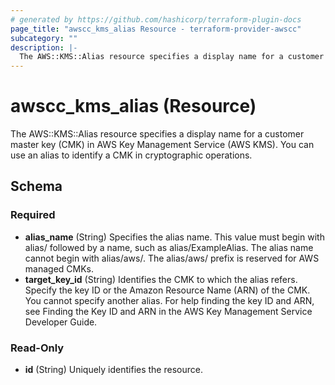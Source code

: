 ```yaml
---
# generated by https://github.com/hashicorp/terraform-plugin-docs
page_title: "awscc_kms_alias Resource - terraform-provider-awscc"
subcategory: ""
description: |-
  The AWS::KMS::Alias resource specifies a display name for a customer master key (CMK) in AWS Key Management Service (AWS KMS). You can use an alias to identify a CMK in cryptographic operations.
---
```


# awscc_kms_alias (Resource)

The AWS::KMS::Alias resource specifies a display name for a customer master key (CMK) in AWS Key Management Service (AWS KMS). You can use an alias to identify a CMK in cryptographic operations.



<!-- schema generated by tfplugindocs -->
## Schema

### Required

- **alias_name** (String) Specifies the alias name. This value must begin with alias/ followed by a name, such as alias/ExampleAlias. The alias name cannot begin with alias/aws/. The alias/aws/ prefix is reserved for AWS managed CMKs.
- **target_key_id** (String) Identifies the CMK to which the alias refers. Specify the key ID or the Amazon Resource Name (ARN) of the CMK. You cannot specify another alias. For help finding the key ID and ARN, see Finding the Key ID and ARN in the AWS Key Management Service Developer Guide.

### Read-Only

- **id** (String) Uniquely identifies the resource.


